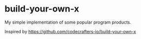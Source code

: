# build-your-own-x
My simple implementation of some popular program products.

Inspired by https://github.com/codecrafters-io/build-your-own-x